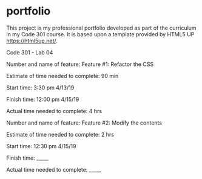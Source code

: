 # portfolio

This project is my professional portfolio developed as part of the curriculum in my Code 301 course.  It is based upon a template provided by HTML5 UP https://html5up.net/.

Code 301 - Lab 04

Number and name of feature: Feature #1: Refactor the CSS

Estimate of time needed to complete: 90 min

Start time: 3:30 pm 4/13/19

Finish time: 12:00 pm 4/15/19

Actual time needed to complete: 4 hrs

Number and name of feature: Feature #2: Modify the contents

Estimate of time needed to complete: 2 hrs

Start time: 12:30 pm 4/15/19

Finish time: _____

Actual time needed to complete: _____
